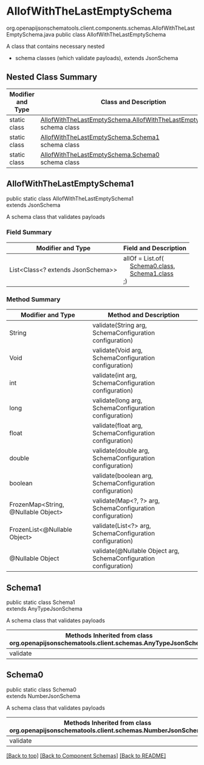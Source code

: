 # AllofWithTheLastEmptySchema
org.openapijsonschematools.client.components.schemas.AllofWithTheLastEmptySchema.java
public class AllofWithTheLastEmptySchema

A class that contains necessary nested
- schema classes (which validate payloads), extends JsonSchema

## Nested Class Summary
| Modifier and Type | Class and Description |
| ----------------- | ---------------------- |
| static class | [AllofWithTheLastEmptySchema.AllofWithTheLastEmptySchema1](#allofwiththelastemptyschema1)<br> schema class |
| static class | [AllofWithTheLastEmptySchema.Schema1](#schema1)<br> schema class |
| static class | [AllofWithTheLastEmptySchema.Schema0](#schema0)<br> schema class |

## AllofWithTheLastEmptySchema1
public static class AllofWithTheLastEmptySchema1<br>
extends JsonSchema

A schema class that validates payloads

### Field Summary
| Modifier and Type | Field and Description |
| ----------------- | ---------------------- |
| List<Class<? extends JsonSchema>> | allOf = List.of(<br>&nbsp;&nbsp;&nbsp;&nbsp;[Schema0.class](#schema0),<br>&nbsp;&nbsp;&nbsp;&nbsp;[Schema1.class](#schema1)<br>;)<br> |

### Method Summary
| Modifier and Type | Method and Description |
| ----------------- | ---------------------- |
| String | validate(String arg, SchemaConfiguration configuration) |
| Void | validate(Void arg, SchemaConfiguration configuration) |
| int | validate(int arg, SchemaConfiguration configuration) |
| long | validate(long arg, SchemaConfiguration configuration) |
| float | validate(float arg, SchemaConfiguration configuration) |
| double | validate(double arg, SchemaConfiguration configuration) |
| boolean | validate(boolean arg, SchemaConfiguration configuration) |
| FrozenMap<String, @Nullable Object> | validate(Map&lt;?, ?&gt; arg, SchemaConfiguration configuration) |
| FrozenList<@Nullable Object> | validate(List<?> arg, SchemaConfiguration configuration) |
| @Nullable Object | validate(@Nullable Object arg, SchemaConfiguration configuration) |
## Schema1
public static class Schema1<br>
extends AnyTypeJsonSchema

A schema class that validates payloads

| Methods Inherited from class org.openapijsonschematools.client.schemas.AnyTypeJsonSchema |
| ------------------------------------------------------------------ |
| validate                                                           |

## Schema0
public static class Schema0<br>
extends NumberJsonSchema

A schema class that validates payloads

| Methods Inherited from class org.openapijsonschematools.client.schemas.NumberJsonSchema |
| ------------------------------------------------------------------ |
| validate                                                           |

[[Back to top]](#top) [[Back to Component Schemas]](../../../README.md#Component-Schemas) [[Back to README]](../../../README.md)
